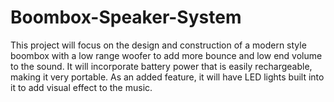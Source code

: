 # Boombox-Speaker-System
This project will focus on the design and construction of a modern style boombox with a low range woofer to add more bounce and low end volume to the sound. It will incorporate battery power that is easily rechargeable, making it very portable. As an added feature, it will have LED lights built into it to add visual effect to the music.
